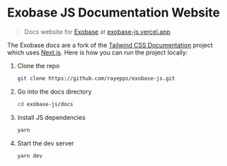 # Exobase JS Documentation Website

> Docs website for [Exobase](https://github.com/rayepps/exobase-js) at [exobase-js.vercel.app](https://exobase-js.vercel.app)

The Exobase docs are a fork of the [Tailwind CSS Documentation](https://github.com/tailwindlabs/tailwindcss.com) project which uses [Next.js](https://nextjs.org/). Here is how you can run the project locally:

1. Clone the repo

   ```sh
   git clone https://github.com/rayepps/exobase-js.git
   ```

2. Go into the docs directory

   ```sh
   cd exobase-js/docs
   ```

3. Install JS dependencies

   ```sh
   yarn
   ```

4. Start the dev server

   ```sh
   yarn dev
   ```

